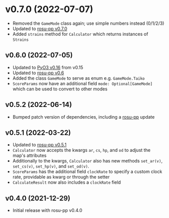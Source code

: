 # v0.7.0 (2022-07-07)
- Removed the `GameMode` class again; use simple numbers instead (0/1/2/3)
- Updated to [rosu-pp v0.7.0](https://github.com/MaxOhn/rosu-pp/blob/main/CHANGELOG.md#v070-2022-07-06)
- Added `strains` method for `Calculator` which returns instances of `Strains`

## v0.6.0 (2022-07-05)
- Updated to [PyO3 v0.16](https://github.com/PyO3/pyo3/blob/main/CHANGELOG.md#0165---2022-05-15) from v0.15
- Updated to [rosu-pp v0.6](https://github.com/MaxOhn/rosu-pp/blob/main/CHANGELOG.md#v060-2022-07-05)
- Added the class `GameMode` to serve as enum e.g. `GameMode.Taiko`
- `ScoreParams` now have an additional field `mode: Optional[GameMode]` which can be used to convert to other modes

## v0.5.2 (2022-06-14)
- Bumped patch version of dependencies, including a [rosu-pp](https://github.com/MaxOhn/rosu-pp/blob/main/CHANGELOG.md#v052-2022-06-14) update

## v0.5.1 (2022-03-22)
- Updated to [rosu-pp v0.5.1](https://github.com/MaxOhn/rosu-pp/blob/main/CHANGELOG.md)
- `Calculator` now accepts the kwargs `ar`, `cs`, `hp`, and `od` to adjust the map's attributes
- Additionally to the kwargs, `Calculator` also has new methods `set_ar(v)`, `set_cs(v)`, `set_hp(v)`, and `set_od(v)`.
- `ScoreParams` has the additional field `clockRate` to specify a custom clock rate, providable as kwarg or through the setter
- `CalculateResult` now also includes a `clockRate` field

## v0.4.0 (2021-12-29)
- Initial release with rosu-pp v0.4.0